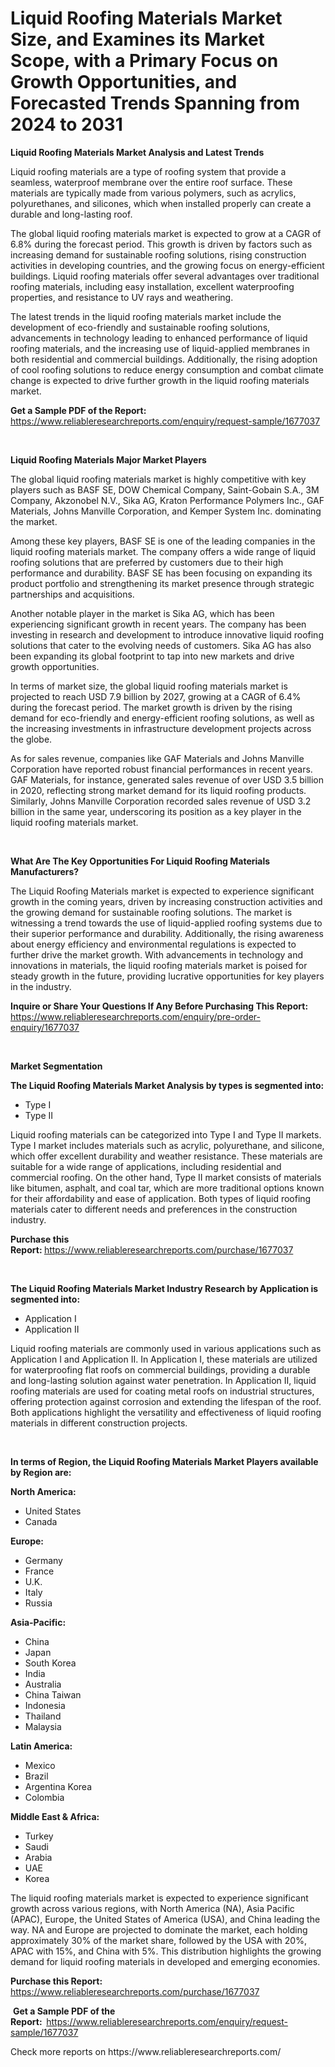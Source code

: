 <p><h1>Liquid Roofing Materials Market Size, and Examines its Market Scope, with a Primary Focus on Growth Opportunities, and Forecasted Trends Spanning from 2024 to 2031</h1></p><p><strong>Liquid Roofing Materials Market Analysis and Latest Trends</strong></p>
<p><p>Liquid roofing materials are a type of roofing system that provide a seamless, waterproof membrane over the entire roof surface. These materials are typically made from various polymers, such as acrylics, polyurethanes, and silicones, which when installed properly can create a durable and long-lasting roof.</p><p>The global liquid roofing materials market is expected to grow at a CAGR of 6.8% during the forecast period. This growth is driven by factors such as increasing demand for sustainable roofing solutions, rising construction activities in developing countries, and the growing focus on energy-efficient buildings. Liquid roofing materials offer several advantages over traditional roofing materials, including easy installation, excellent waterproofing properties, and resistance to UV rays and weathering.</p><p>The latest trends in the liquid roofing materials market include the development of eco-friendly and sustainable roofing solutions, advancements in technology leading to enhanced performance of liquid roofing materials, and the increasing use of liquid-applied membranes in both residential and commercial buildings. Additionally, the rising adoption of cool roofing solutions to reduce energy consumption and combat climate change is expected to drive further growth in the liquid roofing materials market.</p></p>
<p><strong>Get a Sample PDF of the Report:&nbsp;</strong> <a href="https://www.reliableresearchreports.com/enquiry/request-sample/1677037">https://www.reliableresearchreports.com/enquiry/request-sample/1677037</a></p>
<p>&nbsp;</p>
<p><strong>Liquid Roofing Materials Major Market Players</strong></p>
<p><p>The global liquid roofing materials market is highly competitive with key players such as BASF SE, DOW Chemical Company, Saint-Gobain S.A., 3M Company, Akzonobel N.V., Sika AG, Kraton Performance Polymers Inc., GAF Materials, Johns Manville Corporation, and Kemper System Inc. dominating the market.</p><p>Among these key players, BASF SE is one of the leading companies in the liquid roofing materials market. The company offers a wide range of liquid roofing solutions that are preferred by customers due to their high performance and durability. BASF SE has been focusing on expanding its product portfolio and strengthening its market presence through strategic partnerships and acquisitions.</p><p>Another notable player in the market is Sika AG, which has been experiencing significant growth in recent years. The company has been investing in research and development to introduce innovative liquid roofing solutions that cater to the evolving needs of customers. Sika AG has also been expanding its global footprint to tap into new markets and drive growth opportunities.</p><p>In terms of market size, the global liquid roofing materials market is projected to reach USD 7.9 billion by 2027, growing at a CAGR of 6.4% during the forecast period. The market growth is driven by the rising demand for eco-friendly and energy-efficient roofing solutions, as well as the increasing investments in infrastructure development projects across the globe.</p><p>As for sales revenue, companies like GAF Materials and Johns Manville Corporation have reported robust financial performances in recent years. GAF Materials, for instance, generated sales revenue of over USD 3.5 billion in 2020, reflecting strong market demand for its liquid roofing products. Similarly, Johns Manville Corporation recorded sales revenue of USD 3.2 billion in the same year, underscoring its position as a key player in the liquid roofing materials market.</p></p>
<p>&nbsp;</p>
<p><strong>What Are The Key Opportunities For Liquid Roofing Materials Manufacturers?</strong></p>
<p><p>The Liquid Roofing Materials market is expected to experience significant growth in the coming years, driven by increasing construction activities and the growing demand for sustainable roofing solutions. The market is witnessing a trend towards the use of liquid-applied roofing systems due to their superior performance and durability. Additionally, the rising awareness about energy efficiency and environmental regulations is expected to further drive the market growth. With advancements in technology and innovations in materials, the liquid roofing materials market is poised for steady growth in the future, providing lucrative opportunities for key players in the industry.</p></p>
<p><strong>Inquire or Share Your Questions If Any Before Purchasing This Report:</strong> <a href="https://www.reliableresearchreports.com/enquiry/pre-order-enquiry/1677037">https://www.reliableresearchreports.com/enquiry/pre-order-enquiry/1677037</a></p>
<p>&nbsp;</p>
<p><strong>Market Segmentation</strong></p>
<p><strong>The Liquid Roofing Materials Market Analysis by types is segmented into:</strong></p>
<p><ul><li>Type I</li><li>Type II</li></ul></p>
<p><p>Liquid roofing materials can be categorized into Type I and Type II markets. Type I market includes materials such as acrylic, polyurethane, and silicone, which offer excellent durability and weather resistance. These materials are suitable for a wide range of applications, including residential and commercial roofing. On the other hand, Type II market consists of materials like bitumen, asphalt, and coal tar, which are more traditional options known for their affordability and ease of application. Both types of liquid roofing materials cater to different needs and preferences in the construction industry.</p></p>
<p><strong>Purchase this Report:&nbsp;</strong><a href="https://www.reliableresearchreports.com/purchase/1677037">https://www.reliableresearchreports.com/purchase/1677037</a></p>
<p>&nbsp;</p>
<p><strong>The Liquid Roofing Materials Market Industry Research by Application is segmented into:</strong></p>
<p><ul><li>Application I</li><li>Application II</li></ul></p>
<p><p>Liquid roofing materials are commonly used in various applications such as Application I and Application II. In Application I, these materials are utilized for waterproofing flat roofs on commercial buildings, providing a durable and long-lasting solution against water penetration. In Application II, liquid roofing materials are used for coating metal roofs on industrial structures, offering protection against corrosion and extending the lifespan of the roof. Both applications highlight the versatility and effectiveness of liquid roofing materials in different construction projects.</p></p>
<p>&nbsp;</p>
<p><strong>In terms of Region, the Liquid Roofing Materials Market Players available by Region are:</strong></p>
<p>
    <p> <strong> North America: </strong>
        <ul>
            <li>United States</li>
            <li>Canada</li>
        </ul>
        </p> 
    <p> <strong> Europe: </strong>
        <ul>
            <li>Germany</li>
            <li>France</li>
            <li>U.K.</li>
            <li>Italy</li>
            <li>Russia</li>
        </ul>
        </p> 
    <p> <strong> Asia-Pacific: </strong>
        <ul>
            <li>China</li>
            <li>Japan</li>
            <li>South Korea</li>
            <li>India</li>
            <li>Australia</li>
            <li>China Taiwan</li>
            <li>Indonesia</li>
            <li>Thailand</li>
            <li>Malaysia</li>
        </ul>
        </p> 
    <p> <strong> Latin America: </strong>
        <ul>
            <li>Mexico</li>
            <li>Brazil</li>
            <li>Argentina Korea</li>
            <li>Colombia</li>
        </ul>
        </p> 
    <p> <strong> Middle East & Africa: </strong>
        <ul>
            <li>Turkey</li>
            <li>Saudi</li>
            <li>Arabia</li>
            <li>UAE</li>
            <li>Korea</li>
        </ul>
    </p>
    </p>
<p><p>The liquid roofing materials market is expected to experience significant growth across various regions, with North America (NA), Asia Pacific (APAC), Europe, the United States of America (USA), and China leading the way. NA and Europe are projected to dominate the market, each holding approximately 30% of the market share, followed by the USA with 20%, APAC with 15%, and China with 5%. This distribution highlights the growing demand for liquid roofing materials in developed and emerging economies.</p></p>
<p><strong>Purchase this Report: </strong><a href="https://www.reliableresearchreports.com/purchase/1677037">https://www.reliableresearchreports.com/purchase/1677037</a></p>
<p>&nbsp;<strong>Get a Sample PDF of the Report:&nbsp;&nbsp;</strong><a href="https://www.reliableresearchreports.com/enquiry/request-sample/1677037">https://www.reliableresearchreports.com/enquiry/request-sample/1677037</a></p>
<p><strong></strong></p>
<p>Check more reports on https://www.reliableresearchreports.com/</p>
